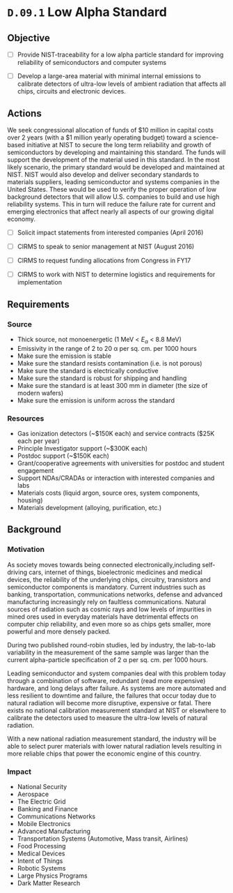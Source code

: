 # `D.09.1` Low Alpha Standard

## Objective

- [ ] Provide NIST-traceability for a low alpha particle standard for improving
reliability of semiconductors and computer systems

- [ ] Develop a large-area material with minimal internal emissions to
calibrate detectors of ultra-low levels of ambient radiation that affects all
chips, circuits and electronic devices.

## Actions

We seek congressional allocation of funds of \$10 million in capital costs over
2 years (with a \$1 million yearly operating budget) toward a science-based
initiative at NIST to secure the long term reliability and growth of
semiconductors by developing and maintaining this standard. The funds will
support the development of the material used in this standard. In the most
likely scenario, the primary standard would be developed and maintained at
NIST. NIST would also develop and deliver secondary standards to materials
suppliers, leading semiconductor and systems companies in the United States.
These would be used to verify the proper operation of low background detectors
that will allow U.S. companies to build and use high reliability systems. This
in turn will reduce the failure rate for current and emerging electronics that
affect nearly all aspects of our growing digital economy.

- [ ] Solicit impact statements from interested companies (April 2016)

- [ ] CIRMS to speak to senior management at NIST (August 2016)

- [ ] CIRMS to request funding allocations from Congress in FY17

- [ ] CIRMS to work with NIST to determine logistics and requirements for implementation

## Requirements

### Source

- Thick source, not monoenergetic (1 MeV < $E_\alpha$ < 8.8 MeV)
- Emissivity in the range of 2 to 20 α per sq. cm. per 1000 hours
- Make sure the emission is stable
- Make sure the standard resists contamination (i.e. is not porous)
- Make sure the standard is electrically conductive
- Make sure the standard is robust for shipping and handling
- Make sure the standard is at least 300 mm in diameter (the size of  modern wafers)
- Make sure the emission is uniform across the standard

### Resources

- Gas ionization detectors (~\$150K each) and service contracts (\$25K each per year)
- Principle Investigator support (~\$300K each)
- Postdoc support (~\$150K each)
- Grant/cooperative agreements with universities for postdoc and student  engagement
- Support NDAs/CRADAs or interaction with interested companies and labs
- Materials costs (liquid argon, source ores, system components, housing)
- Materials development (alloying, purification, etc.)

## Background

### Motivation

As society moves towards being connected electronically,including self-driving
cars, internet of things, bioelectronic medicines and medical devices, the
reliability of the underlying chips, circuitry, transistors and semiconductor
components is mandatory. Current industries such as banking, transportation,
communications networks, defense and advanced manufacturing increasingly rely
on faultless communications. Natural sources of radiation such as cosmic rays
and low levels of impurities in mined ores used in everyday materials have
detrimental effects on computer chip reliability, and even more so as chips
gets smaller, more powerful and more densely packed.

During two published round-robin studies, led by industry, the lab-to-lab
variability in the measurement of the same sample was larger than the current
alpha-particle specification of 2 α per sq. cm. per 1000 hours.

Leading semiconductor and system companies deal with this problem today through
a combination of software, redundant (read more expensive) hardware, and long
delays after failure. As systems are more automated and less resilient to
downtime and failure, the failures that occur today due to natural radiation
will become more disruptive, expensive or fatal. There exists no national
calibration measurement standard at NIST or elsewhere to calibrate the
detectors used to measure the ultra-low levels of natural radiation.

With a new national radiation measurement standard, the industry will be able
to select purer materials with lower natural radiation levels resulting in more
reliable chips that power the economic engine of this country.

### Impact

- National Security
- Aerospace
- The Electric Grid
- Banking and Finance
- Communications Networks
- Mobile Electronics
- Advanced Manufacturing
- Transportation Systems (Automotive, Mass transit, Airlines)
- Food Processing
- Medical Devices
- Intent of Things
- Robotic Systems
- Large Physics Programs
- Dark Matter Research
